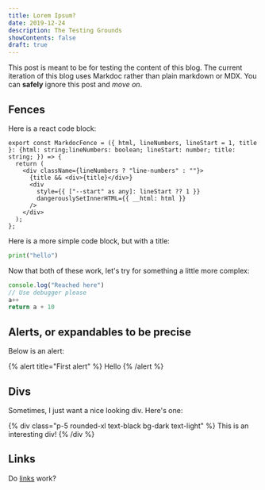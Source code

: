 ```yaml
---
title: Lorem Ipsum?
date: 2019-12-24
description: The Testing Grounds
showContents: false
draft: true
---
```


This post is meant to be for testing the content of this blog. The current iteration of this blog uses Markdoc rather than plain markdown or MDX. You can **safely** ignore this post and *move on*.

## Fences

Here is a react code block:

```tsx
export const MarkdocFence = ({ html, lineNumbers, lineStart = 1, title }: {html: string;lineNumbers: boolean; lineStart: number; title: string; }) => {
  return (
    <div className={lineNumbers ? "line-numbers" : ""}>
      {title && <div>{title}</div>}
      <div
        style={{ ["--start" as any]: lineStart ?? 1 }}
        dangerouslySetInnerHTML={{ __html: html }}
      />
    </div>
  );
};
```

Here is a more simple code block, but with a title:

```py {% title="something.py" %}
print("hello")
```

Now that both of these work, let's try for something a little more complex:

```ts {% title="typescript.tsx" lineNumbers=true lineStart=10 highlightedLines=[1,2] %}
console.log("Reached here")
// Use debugger please
a++
return a + 10
```

## Alerts, or expandables to be precise

Below is an alert:

{% alert title="First alert" %}
Hello
{% /alert %}

## Divs

Sometimes, I just want a nice looking div. Here's one:

{% div class="p-5 rounded-xl text-black bg-dark text-light" %}
This is an interesting div!
{% /div %}

## Links

Do [links](/blog) work?